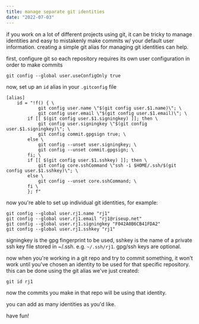 ```yaml
---
title: manage separate git identities
date: "2022-07-03"
---
```


if you work on a lot of different projects using git, it can be tricky to manage
identities and easy to mistakenly make commits w/ your default user information.
creating a simple git alias for managing git identities can help.

first, configure git so each repository requires its own user configuration in
order to make commits

```shell
git config --global user.useConfigOnly true
```

now, set up an `id` alias in your `.gitconfig` file

```
[alias]
    id = "!f() { \
            git config user.name \"$(git config user.$1.name)\"; \
            git config user.email \"$(git config user.$1.email)\"; \
        if [[ $(git config user.$1.signingkey) ]]; then \
            git config user.signingkey \"$(git config user.$1.signingkey)\"; \
            git config commit.gpgsign true; \
        else \
            git config --unset user.signingkey; \
            git config --unset commit.gpgsign; \
        fi; \
        if [[ $(git config user.$1.sshkey) ]]; then \
            git config core.sshCommand \"ssh -i $HOME/.ssh/$(git config user.$1.sshkey)\"; \
        else \
            git config --unset core.sshCommand; \
        fi \
        }; f"
```

now you're able to set up individual git identities, for example:

```shell
git config --global user.rj1.name "rj1"
git config --global user.rj1.email "rj1@riseup.net"
git config --global user.rj1.signingkey "F042A0B6CB41FDA2"
git config --global user.rj1.sshkey "rj1"
```

signingkey is the gpg fingerprint to be used, sshkey is the name of a private
ssh key file stored in ~/.ssh. e.g. `~/.ssh/rj1`. gpg/ssh keys are optional.

now when you're working in a git repo and try to commit something, it won't work
until you've chosen an identity to be used for that specific repository. this
can be done using the git alias we've just created:

```
git id rj1
```

now the commits you make in that repo will be using that identity.

you can add as many identities as you'd like.

have fun!

